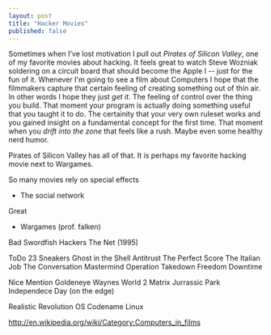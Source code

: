 ```yaml
---
layout: post
title: "Hacker Movies"
published: false
---
```


Sometimes when I've lost motivation I pull out *Pirates of Silicon Valley*, one of my favorite movies about hacking.
It feels great to watch Steve Wozniak soldering on a circuit board that should become the Apple I -- just for the fun of it.
Whenever I'm going to see a film about Computers I hope that the filmmakers capture that certain feeling of creating something out of thin air. In other words I hope they just *get it*. The feeling of control over the thing you build. That moment your program is actually doing something useful that you taught it to do. The certainity that your very own ruleset works and you gained insight on a fundamental concept for the first time. That moment when you *drift into the zone* that feels like a rush. Maybe even some healthy nerd humor. 

Pirates of Silicon Valley has all of that. It is perhaps my favorite hacking movie next to Wargames.

So many movies rely on special effects

- The social network


Great
- Wargames (prof. falken)

Bad
Swordfish
Hackers
The Net (1995)

ToDo
23
Sneakers
Ghost in the Shell
Antitrust
The Perfect Score
The Italian Job
The Conversation
Mastermind
Operation Takedown
Freedom Downtime

Nice Mention
Goldeneye
Waynes World 2
Matrix
Jurrassic Park
Independece Day (on the edge)

Realistic
Revolution OS
Codename Linux

http://en.wikipedia.org/wiki/Category:Computers_in_films
	
